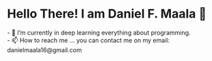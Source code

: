 <h1>Hello There! I am Daniel F. Maala 👋</h1>
- 🌱 I’m currently in deep learning everything about programming.<br>
- 📫 How to reach me ... you can contact me on my email: danielmaala16@gmail.com

<!---
daniel20asdasd/daniel20asdasd is a ✨ special ✨ repository because its `README.md` (this file) appears on your GitHub profile.
You can click the Preview link to take a look at your changes.
--->
